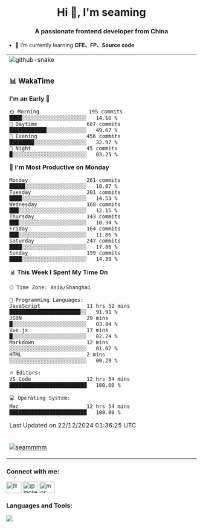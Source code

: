 <h1 align="center">Hi 👋, I'm seaming</h1>
<h3 align="center">A passionate frontend developer from China</h3>

- 🌱 I’m currently learning **CFE、FP、Source code**

<div align="center">

<table>

<tr><td>
  <img alt="github-snake" src="profile-snake-contrib/github-user-contribution.svg"/>
</td></tr>

<tr><td>

### 📊 WakaTime

<!--START_SECTION:waka-->
**I'm an Early 🐤** 

```text
🌞 Morning                195 commits         ████░░░░░░░░░░░░░░░░░░░░░   14.10 % 
🌆 Daytime                687 commits         ████████████░░░░░░░░░░░░░   49.67 % 
🌃 Evening                456 commits         ████████░░░░░░░░░░░░░░░░░   32.97 % 
🌙 Night                  45 commits          █░░░░░░░░░░░░░░░░░░░░░░░░   03.25 % 
```
📅 **I'm Most Productive on Monday** 

```text
Monday                   261 commits         █████░░░░░░░░░░░░░░░░░░░░   18.87 % 
Tuesday                  201 commits         ████░░░░░░░░░░░░░░░░░░░░░   14.53 % 
Wednesday                168 commits         ███░░░░░░░░░░░░░░░░░░░░░░   12.15 % 
Thursday                 143 commits         ███░░░░░░░░░░░░░░░░░░░░░░   10.34 % 
Friday                   164 commits         ███░░░░░░░░░░░░░░░░░░░░░░   11.86 % 
Saturday                 247 commits         ████░░░░░░░░░░░░░░░░░░░░░   17.86 % 
Sunday                   199 commits         ████░░░░░░░░░░░░░░░░░░░░░   14.39 % 
```


📊 **This Week I Spent My Time On** 

```text
🕑︎ Time Zone: Asia/Shanghai

💬 Programming Languages: 
JavaScript               11 hrs 52 mins      ███████████████████████░░   91.91 % 
JSON                     29 mins             █░░░░░░░░░░░░░░░░░░░░░░░░   03.84 % 
Vue.js                   17 mins             █░░░░░░░░░░░░░░░░░░░░░░░░   02.24 % 
Markdown                 12 mins             ░░░░░░░░░░░░░░░░░░░░░░░░░   01.67 % 
HTML                     2 mins              ░░░░░░░░░░░░░░░░░░░░░░░░░   00.29 % 

🔥 Editors: 
VS Code                  12 hrs 54 mins      █████████████████████████   100.00 % 

💻 Operating System: 
Mac                      12 hrs 54 mins      █████████████████████████   100.00 % 
```


 Last Updated on 22/12/2024 01:36:25 UTC
<!--END_SECTION:waka-->

</td></tr>

<tr><td>
  <p align="left"> <a href="https://github.com/ryo-ma/github-profile-trophy"><img src="https://github-profile-trophy.vercel.app/?username=seammmm" alt="seammmm" /></a> </p>
</td></tr>
</table>

<h3 align="left">Connect with me:</h3>
<p align="left">
<a href="https://dev.to/lll" target="blank"><img align="center" src="https://raw.githubusercontent.com/rahuldkjain/github-profile-readme-generator/master/src/images/icons/Social/devto.svg" alt="lll" height="30" width="40" /></a>
<a href="https://medium.com/@mcseaming" target="blank"><img align="center" src="https://raw.githubusercontent.com/rahuldkjain/github-profile-readme-generator/master/src/images/icons/Social/medium.svg" alt="@mcseaming" height="30" width="40" /></a>
<a href="https://www.leetcode.com/mcs" target="blank"><img align="center" src="https://raw.githubusercontent.com/rahuldkjain/github-profile-readme-generator/master/src/images/icons/Social/leet-code.svg" alt="mcs" height="30" width="40" /></a>
</p>

<h3 align="left">Languages and Tools:</h3>
<img align="left" src="https://skillicons.dev/icons?i=sass,ts,jest,express,nuxt,firebase,gatsby,js,vue,react,redux,docker,discord,mongodb,stackoverflow,idea,git,vscode,github,gitlab,figma,vite,svg,next,gulp,webpack,bootstrap,jquery,swift,prisma" />
